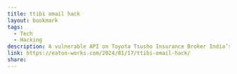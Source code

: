 ```yaml
---
title: ttibi email hack
layout: bookmark
tags:
  - Tech
  - Hacking
description: A vulnerable API on Toyota Tsusho Insurance Broker India’s premium calculator website exposed Microsoft corporate cloud credentials.
link: https://eaton-works.com/2024/01/17/ttibi-email-hack/
share:
---
```



